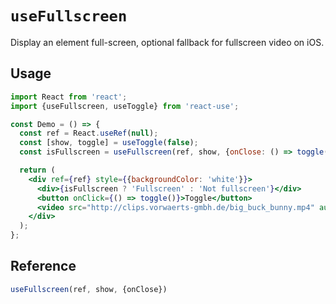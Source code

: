 # `useFullscreen`

Display an element full-screen, optional fallback for fullscreen video on iOS.

## Usage

```jsx
import React from 'react';
import {useFullscreen, useToggle} from 'react-use';

const Demo = () => {
  const ref = React.useRef(null);
  const [show, toggle] = useToggle(false);
  const isFullscreen = useFullscreen(ref, show, {onClose: () => toggle(false)});

  return (
    <div ref={ref} style={{backgroundColor: 'white'}}>
      <div>{isFullscreen ? 'Fullscreen' : 'Not fullscreen'}</div>
      <button onClick={() => toggle()}>Toggle</button>
      <video src="http://clips.vorwaerts-gmbh.de/big_buck_bunny.mp4" autoPlay />
    </div>
  );
};
```

## Reference

```ts
useFullscreen(ref, show, {onClose})
```

